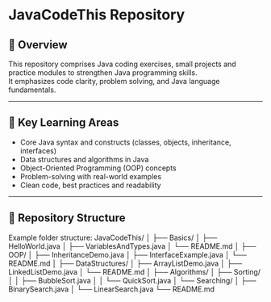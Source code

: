 # JavaCodeThis Repository

## 🚀 Overview  
This repository comprises Java coding exercises, small projects and practice modules to strengthen Java programming skills.  
It emphasizes code clarity, problem solving, and Java language fundamentals.

---

## 🧠 Key Learning Areas  
- Core Java syntax and constructs (classes, objects, inheritance, interfaces)  
- Data structures and algorithms in Java  
- Object-Oriented Programming (OOP) concepts  
- Problem-solving with real-world examples  
- Clean code, best practices and readability  

---

## 📂 Repository Structure  
Example folder structure:
JavaCodeThis/
│
├── Basics/
│ ├── HelloWorld.java
│ ├── VariablesAndTypes.java
│ └── README.md
│
├── OOP/
│ ├── InheritanceDemo.java
│ ├── InterfaceExample.java
│ └── README.md
│
├── DataStructures/
│ ├── ArrayListDemo.java
│ ├── LinkedListDemo.java
│ └── README.md
│
├── Algorithms/
│ ├── Sorting/
│ │ ├── BubbleSort.java
│ │ └── QuickSort.java
│ └── Searching/
│ ├── BinarySearch.java
│ └── LinearSearch.java
└── README.md
